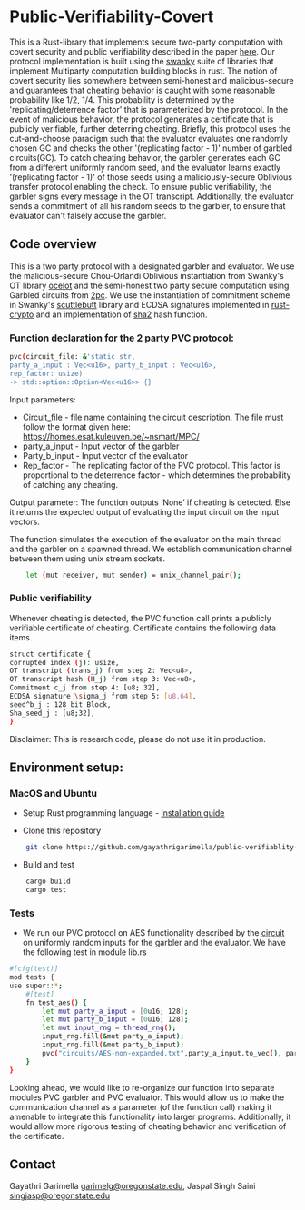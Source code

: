 # Public-Verifiability-Covert

This is a Rust-library that implements secure two-party computation with covert security and public verifiability described in the paper [here](https://eprint.iacr.org/2018/1108.pdf). Our protocol implementation is built using the [swanky](https://github.com/osu-crypto/swanky) suite of libraries that implement Multiparty computation building blocks in rust.
The notion of covert security lies somewhere between semi-honest and malicious-secure and guarantees that cheating behavior is caught with some reasonable probability like 1/2, 1/4. This probability is determined by the 'replicating/deterrence factor' that is parameterized by the protocol. In the event of malicious behavior, the protocol generates a certificate that is publicly verifiable, further deterring cheating.
Briefly, this protocol uses the cut-and-choose paradigm such that the evaluator evaluates one randomly chosen GC and checks the other '(replicating factor - 1)' number of garbled circuits(GC). To catch cheating behavior, the garbler generates each GC from a different uniformly random seed, and the evaluator learns exactly '(replicating factor - 1)' of those seeds using a maliciously-secure Oblivious transfer protocol enabling the check. To ensure public verifiability, the garbler signs every message in the OT transcript. Additionally, the evaluator sends a commitment of all his random seeds to the garbler, to ensure that evaluator can't falsely accuse the garbler.

## Code overview
This is a two party protocol with a designated garbler and evaluator. We use the malicious-secure Chou-Orlandi Oblivious instantiation from Swanky's OT library [ocelot](https://github.com/osu-crypto/swanky/tree/master/ocelot) and the semi-honest two party secure computation using Garbled circuits from [2pc](https://github.com/osu-crypto/swanky/tree/master/fancy-garbling/src/twopac). We use the instantiation of commitment scheme in Swanky's [scuttlebutt](https://github.com/osu-crypto/swanky/tree/master/scuttlebutt/src) library and ECDSA signatures implemented in [rust-crypto](https://docs.rs/rust-crypto/0.2.36/crypto/index.html) and an implementation of [sha2](https://docs.rs/sha2/0.9.1/sha2/) hash function.

### Function declaration for the 2 party PVC protocol:
```bash
pvc(circuit_file: &'static str,
party_a_input : Vec<u16>, party_b_input : Vec<u16>,
rep_factor: usize)
-> std::option::Option<Vec<u16>> {}
```
Input parameters:
- Circuit_file - file name containing the circuit description. The file must follow the format given here: https://homes.esat.kuleuven.be/~nsmart/MPC/
- party_a_input - Input vector of the garbler
- Party_b_input - Input vector of the evaluator
- Rep_factor - The replicating factor of the PVC protocol. This factor is proportional to the deterrence factor - which determines the probability of catching any cheating.

Output parameter:
The function outputs ‘None’ if cheating is detected. Else it returns the expected output of evaluating the input circuit on the input vectors.

The function simulates the execution of the evaluator on the main thread and the garbler on a spawned thread. We establish communication channel between them using unix stream sockets.

```bash
    let (mut receiver, mut sender) = unix_channel_pair();
```

### Public verifiability
Whenever cheating is detected, the PVC function call prints a publicly verifiable certificate of cheating. Certificate contains the following data items.

``` bash
struct certificate {
corrupted index (j): usize,
OT transcript (trans_j) from step 2: Vec<u8>,
OT transcript hash (H_j) from step 3: Vec<u8>,
Commitment c_j from step 4: [u8; 32],
ECDSA signature \sigma_j from step 5: [u8,64],
seed^b_j : 128 bit Block,
Sha_seed_j : [u8;32],
}
```

Disclaimer: This is research code, please do not use it in production.

## Environment setup:

### MacOS and Ubuntu
- Setup Rust programming language - [installation guide](https://doc.rust-lang.org/book/ch01-01-installation.html)

- Clone this repository
```bash
    git clone https://github.com/gayathrigarimella/public-verifiablity-covert.git
```

- Build and test
```bash
    cargo build
    cargo test
```

### Tests

-  We run our PVC protocol on AES functionality described by the [circuit](https://github.com/gayathrigarimella/Public-Verifiability-Covert/blob/master/circuits/AES-non-expanded.txt) on uniformly random inputs for the garbler and the evaluator. We have the following test in module lib.rs
```bash
#[cfg(test)]
mod tests {
use super::*;
    #[test]
    fn test_aes() {
        let mut party_a_input = [0u16; 128];
        let mut party_b_input = [0u16; 128];
        let mut input_rng = thread_rng();
        input_rng.fill(&mut party_a_input);
        input_rng.fill(&mut party_b_input);
        pvc("circuits/AES-non-expanded.txt",party_a_input.to_vec(), party_b_input.to_vec(), 4);
    }
}

```

Looking ahead, we would like to re-organize our function into separate modules PVC garbler and PVC evaluator. This would allow us to make the communication channel as a parameter (of the function call) making it amenable to integrate this functionality into larger programs. Additionally, it would allow more rigorous testing of cheating behavior and verification of the certificate.

## Contact
Gayathri Garimella <garimelg@oregonstate.edu>,
Jaspal Singh Saini <singjasp@oregonstate.edu>
